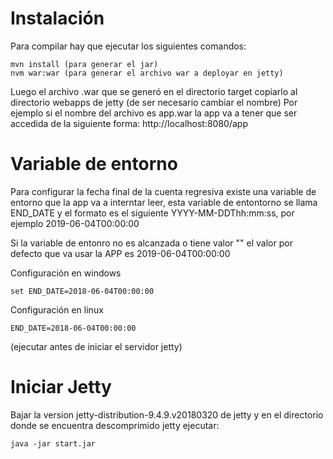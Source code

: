 # Instalación

Para compilar hay que ejecutar los siguientes comandos:

```
mvn install (para generar el jar)
nvm war:war (para generar el archivo war a deployar en jetty)
```

Luego el archivo .war que se generó en el directorio target copiarlo al directorio webapps de jetty (de ser necesario cambiar el nombre)
Por ejemplo si el nombre del archivo es app.war la app va a tener que ser accedida de la siguiente forma: http://localhost:8080/app

# Variable de entorno

Para configurar la fecha final de la cuenta regresiva existe una variable de entorno que la app va a interntar leer, esta variable de entontorno se llama END_DATE y el formato es el siguiente YYYY-MM-DDThh:mm:ss, por ejemplo 2019-06-04T00:00:00

Si la variable de entonro no es alcanzada o tiene valor "" el valor por defecto que va usar la APP es 2019-06-04T00:00:00

Configuración en windows

```
set END_DATE=2018-06-04T00:00:00
```

Configuración en linux

```
END_DATE=2018-06-04T00:00:00
```

(ejecutar antes de iniciar el servidor jetty)

# Iniciar Jetty

Bajar la version jetty-distribution-9.4.9.v20180320 de jetty y en el directorio donde se encuentra descomprimido jetty ejecutar:

```
java -jar start.jar
```

